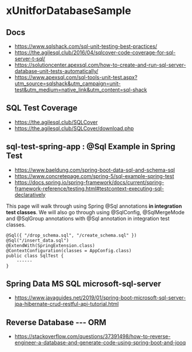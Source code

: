 # xUnitforDatabaseSample

## Docs
- https://www.sqlshack.com/sql-unit-testing-best-practices/
- https://the.agilesql.club/2016/04/sqlcover-code-coverage-for-sql-server-t-sql/
- https://solutioncenter.apexsql.com/how-to-create-and-run-sql-server-database-unit-tests-automatically/
- https://www.apexsql.com/sql-tools-unit-test.aspx?utm_source=sqlshack&utm_campaign=unit-test&utm_medium=native_link&utm_content=sql-shack

## SQL Test Coverage
- https://the.agilesql.club/SQLCover
- https://the.agilesql.club/SQLCover/download.php

## sql-test-spring-app : @Sql Example in Spring Test
- https://www.baeldung.com/spring-boot-data-sql-and-schema-sql
- https://www.concretepage.com/spring-5/sql-example-spring-test
- https://docs.spring.io/spring-framework/docs/current/spring-framework-reference/testing.html#testcontext-executing-sql-declaratively

This page will walk through using Spring @Sql annotations **in integration test classes**. 
We will also go through using @SqlConfig, @SqlMergeMode and @SqlGroup annotations with @Sql annotation in integration test classes.

```
@Sql({ "/drop_schema.sql", "/create_schema.sql" })
@Sql("/insert_data.sql")
@ExtendWith(SpringExtension.class)
@ContextConfiguration(classes = AppConfig.class)
public class SqlTest {
    ------
} 
```

## Spring Data  MS SQL  microsoft-sql-server
- https://www.javaguides.net/2019/01/spring-boot-microsoft-sql-server-jpa-hibernate-crud-restful-api-tutorial.html

## Reverse Database --- ORM
- https://stackoverflow.com/questions/37391498/how-to-reverse-engineer-a-database-and-generate-code-using-spring-boot-and-jooq



